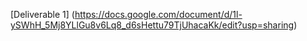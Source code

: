 [Deliverable 1] (https://docs.google.com/document/d/1l-ySWhH_5Mj8YLlGu8v6Lq8_d6sHettu79TjUhacaKk/edit?usp=sharing)
